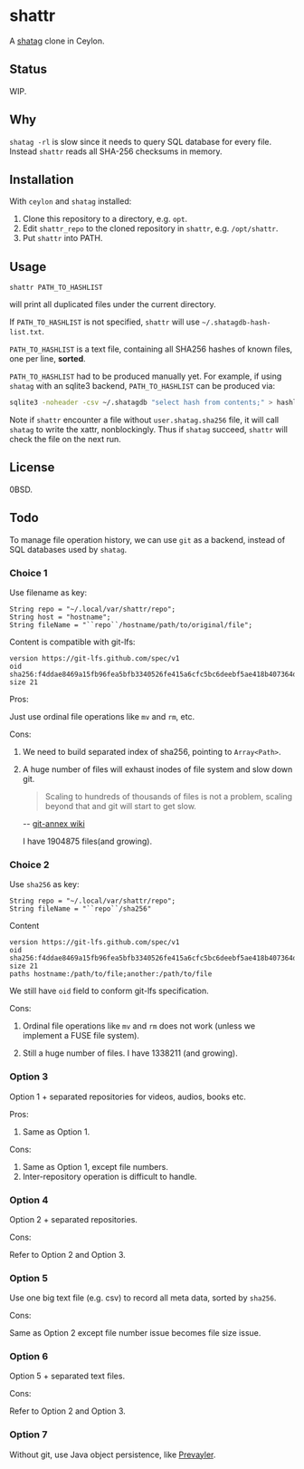 shattr
========

A [shatag][] clone in Ceylon.

[shatag]: https://bitbucket.org/maugier/shatag

Status
-------

WIP.

Why
----

`shatag -rl` is slow since it needs to query SQL database for every file.
Instead `shattr` reads all SHA-256 checksums in memory.

Installation
--------------

With `ceylon` and `shatag` installed:

1. Clone this repository to a directory, e.g. `opt`.
2. Edit `shattr_repo` to the cloned repository in `shattr`, e.g. `/opt/shattr`.
3. Put `shattr` into PATH.


Usage
------

    shattr PATH_TO_HASHLIST

will print all duplicated files under the current directory.

If `PATH_TO_HASHLIST` is not specified,
`shattr` will use `~/.shatagdb-hash-list.txt`.

`PATH_TO_HASHLIST` is a text file,
containing all SHA256 hashes of known files, one per line, **sorted**.

`PATH_TO_HASHLIST` had to be produced manually yet.
For example, if using `shatag` with an sqlite3 backend,
`PATH_TO_HASHLIST` can be produced via:

```sh
sqlite3 -noheader -csv ~/.shatagdb "select hash from contents;" > hashlist.csv
```

Note if `shattr` encounter a file without `user.shatag.sha256` file,
it will call `shatag` to write the xattr, nonblockingly.
Thus if `shatag` succeed, `shattr` will check the file on the next run.

License
--------

0BSD.

Todo
----------

To manage file operation history, we can use `git` as a backend,
instead of SQL databases used by `shatag`.

### Choice 1

Use filename as key:

```ceylon
String repo = "~/.local/var/shattr/repo";
String host = "hostname";
String fileName = "``repo``/hostname/path/to/original/file";
```

Content is compatible with git-lfs:

```
version https://git-lfs.github.com/spec/v1
oid sha256:f4ddae8469a15fb96fea5bfb3340526fe415a6cfc5bc6deebf5ae418b407364d
size 21
```

Pros:

Just use ordinal file operations like `mv` and `rm`, etc.

Cons:

1. We need to build separated index of sha256, pointing to `Array<Path>`.

2. A huge number of files will exhaust inodes of file system and slow down git.

    > Scaling to hundreds of thousands of files is not a problem,
    > scaling beyond that and git will start to get slow.

    -- [git-annex wiki](https://git-annex.branchable.com/scalability/)

    I have 1904875 files(and growing).

### Choice 2

Use `sha256` as key:

```Ceylon
String repo = "~/.local/var/shattr/repo";
String fileName = "``repo``/sha256"
```

Content

```
version https://git-lfs.github.com/spec/v1
oid sha256:f4ddae8469a15fb96fea5bfb3340526fe415a6cfc5bc6deebf5ae418b407364d
size 21
paths hostname:/path/to/file;another:/path/to/file
```

We still have `oid` field to conform git-lfs specification.

Cons:

1. Ordinal file operations like `mv` and `rm` does not work
    (unless we implement a FUSE file system).

2. Still a huge number of files.
    I have 1338211 (and growing).

### Option 3

Option 1 + separated repositories for videos, audios, books etc.

Pros:

1. Same as Option 1.

Cons:

1. Same as Option 1, except file numbers.
2. Inter-repository operation is difficult to handle.

### Option 4

Option 2 + separated repositories.

Cons:

Refer to Option 2 and Option 3.

### Option 5

Use one big text file (e.g. csv) to record all meta data, sorted by `sha256`.

Cons:

Same as Option 2 except file number issue becomes file size issue.

### Option 6

Option 5 + separated text files.

Cons:

Refer to Option 2 and Option 3.

### Option 7

Without git, use Java  object persistence, like [Prevayler][].

[Prevayler]:http://prevayler.org/
